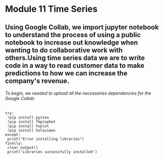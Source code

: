 # Module 11 Time Series

## Using Google Collab, we import jupyter notebook to understand the process of using a public notebook to increase out knowledge when wanting to do collaborative work with others.Using time series data we are to write code in a way to read customer data to make predictions to how we can increase the company's revenue. 

###### To begin, we needed to upload all the necessaries dependencies for the Google Collab:
 ```from IPython.display import clear_output
try:
  !pip install pystan
  !pip install fbprophet
  !pip install hvplot
  !pip install holoviews
except:
  print("Error installing libraries")
finally:
  clear_output()
  print('Libraries successfully installed')
```

